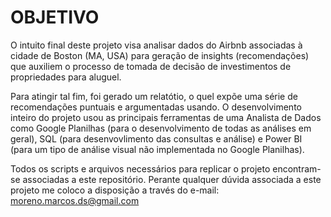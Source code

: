 # OBJETIVO
O intuito final deste projeto visa analisar dados do Airbnb associadas à cidade de Boston (MA, USA) para geração de insights (recomendações) que auxiliem o processo de tomada de decisão de investimentos de propriedades para aluguel.

Para atingir tal fim, foi gerado um relatótio, o quel expõe uma série de recomendações puntuais e argumentadas usando. O desenvolvimento inteiro do projeto usou as principais ferramentas de uma Analista de Dados como Google Planilhas (para o desenvolvimento de todas as análises em geral), SQL (para desenvovlimento das consultas e análise) e Power BI (para um tipo de análise visual não implementada no Google Planilhas). 

Todos os scripts e arquivos necessários para replicar o projeto encontram-se associadas a este repositório. Perante qualquer dúvida associada a este projeto me coloco a disposição a través do e-mail: moreno.marcos.ds@gmail.com
